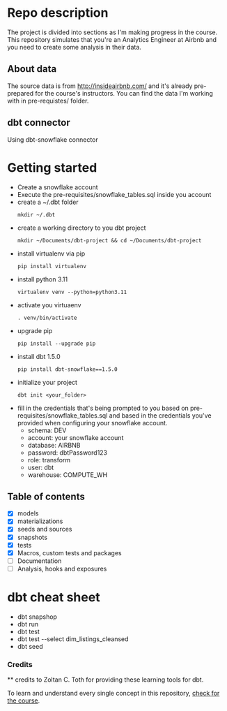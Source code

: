 # Repo description
The project is divided into sections as I'm making progress in the course. This repository simulates that you're an Analytics Engineer at Airbnb and you need to create some analysis in their data. 

## About data

The source data is from http://insideairbnb.com/ and it's already pre-prepared for the course's instructors. You can find the data I'm working with in pre-requistes/ folder.

## dbt connector
Using dbt-snowflake connector

# Getting started
- Create a snowflake account
- Execute the pre-requisites/snowflake_tables.sql inside you account
- create a ~/.dbt folder
    ```shell
    mkdir ~/.dbt
    ```
- create a working directory to you dbt project
    ```shell
    mkdir ~/Documents/dbt-project && cd ~/Documents/dbt-project
    ```
- install virtualenv via pip
    ```shell
    pip install virtualenv
    ```
- install python 3.11
    ```shell
    virtualenv venv --python=python3.11
    ```
- activate you virtuaenv
    ```shell
    . venv/bin/activate
    ```
- upgrade pip
    ```shell
    pip install --upgrade pip
    ```
- install dbt 1.5.0
    ```shell
    pip install dbt-snowflake==1.5.0
    ```
- initialize your project
    ```shell
    dbt init <your_folder>
    ```
- fill in the credentials that's being prompted to you based on pre-requisites/snowflake_tables.sql and based in the credentials you've provided when configuring your snowflake account.
    - schema: DEV
    - account: your snowflake account
    - database: AIRBNB
    - password: dbtPassword123
    - role: transform
    - user: dbt
    - warehouse: COMPUTE_WH


## Table of contents
- [x] models
- [x] materializations
- [x] seeds and sources
- [x] snapshots
- [x] tests
- [x] Macros, custom tests and packages
- [ ] Documentation
- [ ] Analysis, hooks and exposures

# dbt cheat sheet
- dbt snapshop
- dbt run
- dbt test
- dbt test --select dim_listings_cleansed
- dbt seed


### Credits
** credits to Zoltan C. Toth for providing these learning tools for dbt.

To learn and understand every single concept in this repository, [check for the course](https://www.udemy.com/course/complete-dbt-data-build-tool-bootcamp-zero-to-hero-learn-dbt).